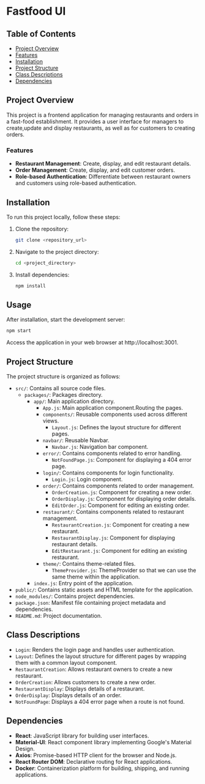 # Fastfood UI

## Table of Contents

- [Project Overview](#project-overview)
- [Features](#features)
- [Installation](#installation)
- [Project Structure](#project-structure)
- [Class Descriptions](#class-descriptions)
- [Dependencies](#dependencies)

## Project Overview

This project is a frontend application for managing restaurants and orders in a fast-food establishment. It provides a user interface for managers to create,update and display restaurants, as well as for customers to creating orders.

### Features

- **Restaurant Management**: Create, display, and edit restaurant details.
- **Order Management**: Create, display, and edit customer orders.
- **Role-based Authentication**: Differentiate between restaurant owners and customers using role-based authentication.

## Installation

To run this project locally, follow these steps:

1. Clone the repository:

   ```sh
   git clone <repository_url>
   ```

2. Navigate to the project directory:

   ```sh
   cd <project_directory>
   ```

3. Install dependencies:

   ```sh
   npm install
   ```

## Usage

After installation, start the development server:

```sh
npm start
```

Access the application in your web browser at http://localhost:3001.

## Project Structure

The project structure is organized as follows:

- `src/`: Contains all source code files.
  - `packages/`: Packages directory.
    - `app/`: Main application directory.
      - `App.js`: Main application component.Routing the pages.    
      - `components/`: Reusable components used across different views.
        - `Layout.js`: Defines the layout structure for different pages.
      - `navbar/`: Reusable Navbar.
        - `Navbar.js`: Navigation bar component.
      - `error/`: Contains components related to error handling.
        - `NotFoundPage.js`: Component for displaying a 404 error page.
      - `login/`: Contains components for login functionality.
        - `Login.js`: Login component.
      - `order/`: Contains components related to order management.
        - `OrderCreation.js`: Component for creating a new order.
        - `OrderDisplay.js`: Component for displaying order details.
        - `EditOrder.js`: Component for editing an existing order.
      - `restaurant/`: Contains components related to restaurant management.
        - `RestaurantCreation.js`: Component for creating a new restaurant.
        - `RestaurantDisplay.js`: Component for displaying restaurant details.
        - `EditRestaurant.js`: Component for editing an existing restaurant.
      - `theme/`: Contains theme-related files.
        - `ThemeProvider.js`: ThemeProvider so that we can use the same theme within the application. 
    - `index.js`: Entry point of the application.
- `public/`: Contains static assets and HTML template for the application.
- `node_modules/`: Contains project dependencies.
- `package.json`: Manifest file containing project metadata and dependencies.
- `README.md`: Project documentation.

## Class Descriptions

- `Login`: Renders the login page and handles user authentication.
- `Layout`: Defines the layout structure for different pages by wrapping them with a common layout component.
- `RestaurantCreation`: Allows restaurant owners to create a new restaurant.
- `OrderCreation`: Allows customers to create a new order.
- `RestaurantDisplay`: Displays details of a restaurant.
- `OrderDisplay`: Displays details of an order.
- `NotFoundPage`: Displays a 404 error page when a route is not found.

## Dependencies

- **React**: JavaScript library for building user interfaces.
- **Material-UI**: React component library implementing Google's Material Design.
- **Axios**: Promise-based HTTP client for the browser and Node.js.
- **React Router DOM**: Declarative routing for React applications.
- **Docker**: Containerization platform for building, shipping, and running applications.
